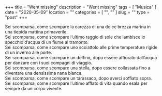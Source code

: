 +++
title = "Went missing"
description = "Went missing"
tags = [ "Musica" ]
date = "2020-05-09"
location = ""
categories = [
  "",
  ""
]
slug = ""
type = "post"
+++

Sei scomparsa, come scompare la carezza di una dolce brezza marina in una tiepida mattina primaverile.<br>
Sei scomparsa, come scompare l’ultimo raggio di sole che lambisce lo specchio d’acqua di un fiume al tramonto.<br>
Sei scomparsa, come scompare uno scoiattolo alle prime temperature rigide di un inverno alle porte.<br>
Sei scomparsa, come scompare un delfino, dopo essere affiorato dall’acqua per danzare con i suoi compagni di viaggio.<br>
Sei scomparsa, come scompare una stella, dopo essere collassata fino a diventare una densissima nana bianca.<br>
Sei scomparsa, come scompare un taràssaco, dopo averci soffiato sopra.<br>
Sei scomparsa, come scompare l’ultimo afflato di vita quando esala per sempre da un corpo vivente.<br>
